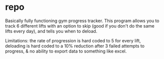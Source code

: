 # repo


Basically fully functioning gym progress tracker. This program allows you to track 6 different lifts with an option to skip (good if you don't do the same lifts every day), and tells you when to deload. 

Limitations: the rate of progression is hard coded to 5 for every lift, deloading is hard coded to a 10% reduction after 3 failed attempts to progress, & no ability to export data to something like excel.

